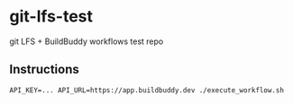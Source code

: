 # git-lfs-test

git LFS + BuildBuddy workflows test repo

## Instructions

```shell
API_KEY=... API_URL=https://app.buildbuddy.dev ./execute_workflow.sh
```
